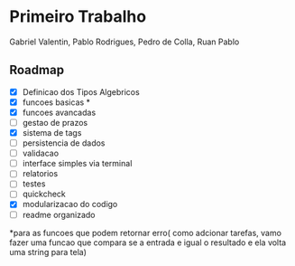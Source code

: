 # Primeiro Trabalho
Gabriel Valentin, Pablo Rodrigues, Pedro de Colla, Ruan Pablo

## Roadmap 

- [X] Definicao dos Tipos Algebricos
- [X] funcoes basicas *
- [X] funcoes avancadas
- [ ] gestao de prazos
- [X] sistema de tags
- [ ] persistencia de dados
- [ ] validacao
- [ ] interface simples via terminal
- [ ] relatorios
- [ ] testes
- [ ] quickcheck
- [X] modularizacao do codigo
- [ ] readme organizado

*para as funcoes que podem retornar erro( como adcionar tarefas, vamo fazer uma funcao que compara se a entrada e igual o resultado e ela volta uma string para tela)
